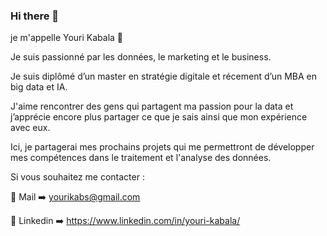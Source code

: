 ### Hi there 👋

je m'appelle Youri Kabala 🙂

Je suis passionné par les données, le marketing et le business.

Je suis diplômé d’un master en stratégie digitale et récement d’un MBA en big data et IA.

J'aime rencontrer des gens qui partagent ma passion pour la data et j’apprécie encore plus partager ce que je sais ainsi que mon expérience avec eux.

Ici, je partagerai mes prochains projets qui me permettront de développer mes compétences dans le traitement et l'analyse des données.

Si vous souhaitez me contacter :

💼 Mail ➡️ yourikabs@gmail.com

🚀 Linkedin ➡️ https://www.linkedin.com/in/youri-kabala/
